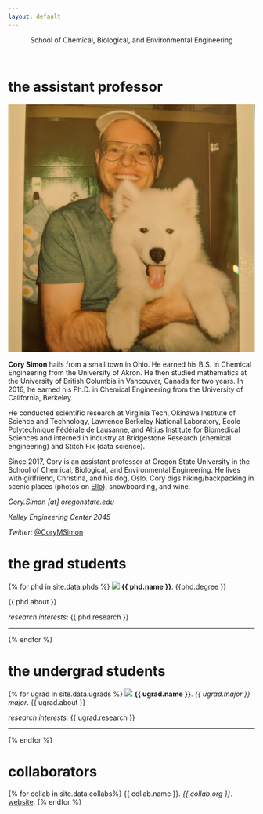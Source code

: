 ```yaml
---
layout: default
---
```

<center>
  School of Chemical, Biological, and Environmental Engineering<br>
</center>

<figure>
    <center>
    <img src="osu_logo.jpg" alt="" style="width:300px">
    </center>
</figure>

# the assistant professor

<img class="profile-picture" src="photos/cory.jpg">

**Cory Simon** hails from a small town in Ohio. He earned his B.S. in Chemical Engineering from the University of Akron. He then studied mathematics at the University of British Columbia in Vancouver, Canada for two years. In 2016, he earned his Ph.D. in Chemical Engineering from the University of California, Berkeley.

He conducted scientific research at Virginia Tech, Okinawa Institute of Science and Technology, Lawrence Berkeley National Laboratory, École Polytechnique Fédérale de Lausanne, and Altius Institute for Biomedical Sciences and interned in industry at Bridgestone Research (chemical engineering) and Stitch Fix (data science).

Since 2017, Cory is an assistant professor at Oregon State University in the School of Chemical, Biological, and Environmental Engineering. He lives with girlfriend, Christina, and his dog, Oslo. Cory digs hiking/backpacking in scenic places (photos on <a href="https://ello.co/cokes">Ello</a>), snowboarding, and wine.

*Cory.Simon [at] oregonstate.edu*

*Kelley Engineering Center 2045*

*Twitter:* [@CoryMSimon](https://twitter.com/CoryMSimon?lang=en)

# the grad students

{% for phd in site.data.phds %}
<img class="profile-picture" src="{{ phd.foto }}">
**{{ phd.name }}**. {{phd.degree }}

{{ phd.about }}

*research interests:* {{ phd.research }}

<hr>

{% endfor %}

# the undergrad students

{% for ugrad in site.data.ugrads %}
<img class="profile-picture" src="{{ ugrad.foto }}">
**{{ ugrad.name }}**. *{{ ugrad.major }} major*.
{{ ugrad.about }}

*research interests:* {{ ugrad.research }}

<hr>

{% endfor %}

# collaborators

{% for collab in site.data.collabs%}
{{ collab.name }}. *{{ collab.org }}*. <a href="{{ collab.web }}">website</a>.
{% endfor %}
